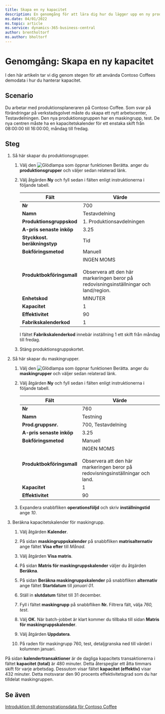 ```yaml
---
title: Skapa en ny kapacitet
description: En genomgång för att lära dig hur du lägger upp en ny produktionsgrupp med en kapacitetskalender för ett enda skift i Business Central.
ms.date: 04/01/2022
ms.topic: article
ms.service: dynamics-365-business-central
author: brentholtorf
ms.author: bholtorf
---
```


# Genomgång: Skapa en ny kapacitet

I den här artikeln tar vi dig genom stegen för att använda Contoso Coffees demodata i hur du hanterar kapacitet.  

## Scenario

Du arbetar med produktionsplaneraren på Contoso Coffee. Som svar på förändringar på verkstadsgolvet måste du skapa ett nytt arbetscenter, Testavdelningen. Den nya produktionsgruppen har en maskingrupp, test. De nya centren måste ha en kapacitetskalender för ett enstaka skift från 08:00:00 till 16:00:00, måndag till fredag.  

## Steg

1. Så här skapar du produktionsgrupper.

    1. Välj den ![Glödlampa som öppnar funktionen Berätta.](../../media/ui-search/search_small.png "Berätta för mig vad du vill göra") anger du **produktionsgrupper** och väljer sedan relaterad länk.  

    2. Välj åtgärden **Ny** och fyll sedan i fälten enligt instruktionerna i följande tabell.  

        |Fält  |Värde  |
        |---------|---------|
        |**Nr** |700|
        |**Namn** |Testavdelning|
        |**Produktionsgruppskod** |1. Produktionsavdelningen|
        |**A-pris senaste inköp**|3.25|
        |**Styckkost. beräkningstyp**|Tid|
        |**Bokföringsmetod**|Manuell|
        |**Produktbokföringsmall**|INGEN MOMS</br></br>Observera att den här markeringen beror på redovisningsinställningar och land/region.|
        |**Enhetskod** |MINUTER|
        |**Kapacitet** |1|
        |**Effektivitet** |90|
        |**Fabrikskalenderkod** |1|

        I fältet **Fabrikskalenderkod** innebär inställning 1 ett skift från måndag till fredag.

    3. Stäng produktionsgruppskortet.

2. Så här skapar du maskingrupper.

    1. Välj den ![Glödlampa som öppnar funktionen Berätta.](../../media/ui-search/search_small.png "Berätta för mig vad du vill göra") anger du **maskingrupper** och väljer sedan relaterad länk.  

    2. Välj åtgärden **Ny** och fyll sedan i fälten enligt instruktionerna i följande tabell.  

        |Fält  |Värde  |
        |---------|---------|
        |**Nr** |760|
        |**Namn** |Testning|
        |**Prod.gruppsnr.** |700, Testavdelning|
        |**A-pris senaste inköp**|3.25|
        |**Bokföringsmetod**|Manuell|
        |**Produktbokföringsmall**|INGEN MOMS</br></br>Observera att den här markeringen beror på redovisningsinställningar och land.|
        |**Kapacitet** |1|
        |**Effektivitet** |90|
    3. Expandera snabbfliken **operationsföljd** och skriv **inställningstid** ange *10*.  

3. Beräkna kapacitetskalender för maskingrupp.  

    1. Välj åtgärden **Kalender**.  

    2. På sidan **maskingruppskalender** på snabbfliken **matrisalternativ** ange fältet **Visa efter** till *Månad*.  

    3. Välj åtgärden **Visa matris**.  

    4. På sidan **Matris för maskingruppskalender** väljer du åtgärden **Beräkna**.  

    5. På sidan **Beräkna maskingruppskalender** på snabbfliken **alternativ** ange fältet **Startdatum** till *januari 01*.  

    6. Ställ in **slutdatum** fältet till 31 december.  

    7. Fyll i fältet **maskingrupp** på snabbfliken **Nr.** Filtrera fält, välja *760, test*.  

    8. Välj **OK**. När batch-jobbet är klart kommer du tillbaka till sidan **Matris för maskingruppskalender**.  

    9. Välj åtgärden **Uppdatera**.  

    10. På raden för maskingrupp 760, test, detaljgranska ned till värdet i kolumnen januari.  

På sidan **kalendertransaktioner** är de dagliga kapacitets transaktionerna i fältet **kapacitet (total)** är 480 minuter. Detta återspeglar ett åtta timmars skift för varje arbetsdag. Dessutom visar fältet **kapacitet (effektiv)** visar 432 minuter. Detta motsvarar den 90 procents effektivitetsgrad som du har tilldelat maskingruppen.  

## Se även

[Introduktion till demonstrationsdata för Contoso Coffee](../contoso-coffee-intro.md)  
